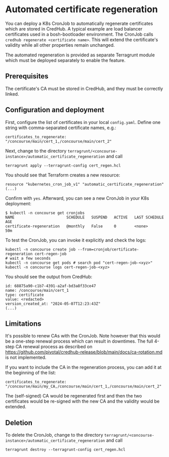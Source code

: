 # Automated certificate regeneration

You can deploy a K8s CronJob to automatically regenerate certificates which are stored in CredHub. A typical example are load balancer certificates used in a bosh-bootloader environment. The CronJob calls `credhub regenerate <certificate name>`. This will extend the certificate's validity while all other properties remain unchanged.

The automated regeneration is provided as separate Terragrunt module which must be deployed separately to enable the feature.

## Prerequisites

The certificate's CA must be stored in CredHub, and they must be correctly linked.

## Configuration and deployment

First, configure the list of certificates in your local `config.yaml`. Define one string with comma-separated certificate names, e.g.:
```
certificates_to_regenerate: "/concourse/main/cert_1,/concourse/main/cert_2"
```

Next, change to the directory `terragrunt/<concourse-instance>/automatic_certificate_regeneration` and call
```
terragrunt apply --terragrunt-config cert_regen.hcl
```
You should see that Terraform creates a new resource:
```
resource "kubernetes_cron_job_v1" "automatic_certificate_regeneration"
(...)
```
Confirm with `yes`. Afterward, you can see a new CronJob in your K8s deployment:
```
$ kubectl -n concourse get cronjobs
NAME                       SCHEDULE   SUSPEND   ACTIVE   LAST SCHEDULE   AGE
certificate-regeneration   @monthly   False     0        <none>          50m
```
To test the CronJob, you can invoke it explicitly and check the logs:
```
kubectl -n concourse create job --from=cronjob/certificate-regeneration cert-regen-job
# wait a few seconds
kubectl -n concourse get pods # search pod "cert-regen-job-<xyz>"
kubectl -n concourse logs cert-regen-job-<xyz>
```
You should see the output from CredHub:
```
id: 68875a90-c1b7-4391-a2af-bd3a8f33ce47
name: /concourse/main/cert_1
type: certificate
value: <redacted>
version_created_at: "2024-05-07T12:23:43Z"
(...)
```

## Limitations

It's possible to renew CAs with the CronJob. Note however that this would be a one-step renewal process which can result in downtimes. The full 4-step CA renewal process as described on https://github.com/pivotal/credhub-release/blob/main/docs/ca-rotation.md is not implemented.

If you want to include the CA in the regeneration process, you can add it at the beginning of the list:
```
certificates_to_regenerate: "/concourse/main/my_CA,/concourse/main/cert_1,/concourse/main/cert_2"
```
The (self-signed) CA would be regenerated first and then the two certificates would be re-signed with the new CA and the validity would be extended.

## Deletion

To delete the CronJob, change to the directory `terragrunt/<concourse-instance>/automatic_certificate_regeneration` and call
```
terragrunt destroy --terragrunt-config cert_regen.hcl
```